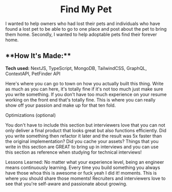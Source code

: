 <h1 align="center">Find My Pet</h1>

I wanted to help owners who had lost their pets and individuals who have found a lost pet to be able to go to one place and post about the pet to bring them home. Secondly, I wanted to help adoptable pets find their forever home.

<h2 align="left">**How It's Made:**</h2>

**Tech used:** NextJS, TypeScript, MongoDB, TailwindCSS, GraphQL, ContextAPI, PetFinder API

Here's where you can go to town on how you actually built this thing. Write as much as you can here, it's totally fine if it's not too much just make sure you write something. If you don't have too much experience on your resume working on the front end that's totally fine. This is where you can really show off your passion and make up for that ten fold.



Optimizations
(optional)

You don't have to include this section but interviewers love that you can not only deliver a final product that looks great but also functions efficiently. Did you write something then refactor it later and the result was 5x faster than the original implementation? Did you cache your assets? Things that you write in this section are GREAT to bring up in interviews and you can use this section as reference when studying for technical interviews!

Lessons Learned:
No matter what your experience level, being an engineer means continuously learning. Every time you build something you always have those whoa this is awesome or fuck yeah I did it! moments. This is where you should share those moments! Recruiters and interviewers love to see that you're self-aware and passionate about growing.
